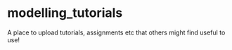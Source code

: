 # modelling_tutorials

 A place to upload tutorials, assignments etc that others might find useful to use!
